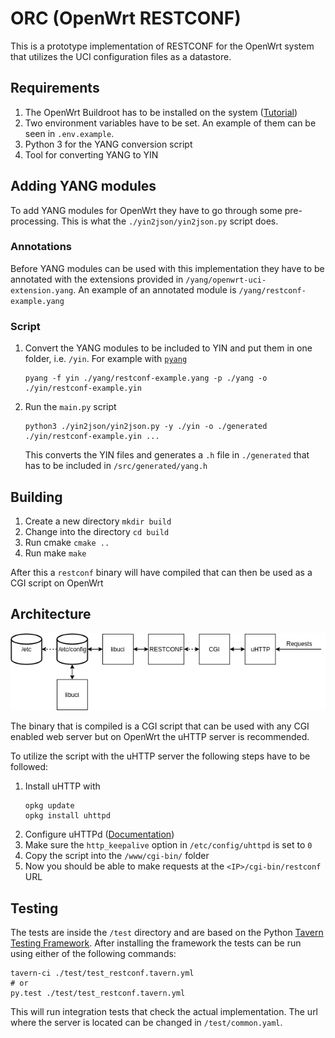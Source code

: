 # ORC (**O**penWrt **R**EST**C**ONF)

This is a prototype implementation of RESTCONF for the OpenWrt system that utilizes the UCI configuration files as a
datastore.

## Requirements

1. The OpenWrt Buildroot has to be installed on the system ([Tutorial](https://openwrt.org/docs/guide-developer/build-system/use-buildsystem))
2. Two environment variables have to be set. An example of them can be seen in `.env.example`.
3. Python 3 for the YANG conversion script
4. Tool for converting YANG to YIN

## Adding YANG modules

To add YANG modules for OpenWrt they have to go through some pre-processing. This is
what the `./yin2json/yin2json.py` script does.

### Annotations

Before YANG modules can be used with this implementation they have to be
annotated with the extensions provided in `/yang/openwrt-uci-extension.yang`.
An example of an annotated module is `/yang/restconf-example.yang`

### Script

1. Convert the YANG modules to be included to YIN and put them in one folder, i.e. `/yin`.
   For example with [`pyang`](https://github.com/mbj4668/pyang)
   ```console
   pyang -f yin ./yang/restconf-example.yang -p ./yang -o ./yin/restconf-example.yin 
   ```
2. Run the `main.py` script
   ```console
   python3 ./yin2json/yin2json.py -y ./yin -o ./generated ./yin/restconf-example.yin ...
   ```
   This converts the YIN files and generates a `.h` file in `./generated` that has to be included in `/src/generated/yang.h`

## Building

1. Create a new directory `mkdir build`
2. Change into the directory `cd build`
3. Run cmake `cmake ..`
4. Run make `make`

After this a `restconf` binary will have compiled that can then be used as a CGI
script on OpenWrt

## Architecture

![Architecture](docs/resources/Architecture.png)

The binary that is compiled is a CGI script that can be used with any
CGI enabled web server but on OpenWrt the uHTTP server is recommended.

To utilize the script with the uHTTP server the following steps have to
be followed:

1. Install uHTTP with
   ```console
   opkg update
   opkg install uhttpd
   ```
2. Configure uHTTPd ([Documentation](https://openwrt.org/docs/guide-user/services/webserver/uhttpd))
3. Make sure the `http_keepalive` option in `/etc/config/uhttpd` is set to `0`
4. Copy the script into the `/www/cgi-bin/` folder
5. Now you should be able to make requests at the `<IP>/cgi-bin/restconf` URL

## Testing

The tests are inside the `/test` directory and are based on the Python
[Tavern Testing Framework](https://github.com/taverntesting/tavern). After
installing the framework the tests can be run using either of the
following commands:

```console
tavern-ci ./test/test_restconf.tavern.yml
# or
py.test ./test/test_restconf.tavern.yml
```

This will run integration tests that check the actual implementation. The
url where the server is located can be changed in `/test/common.yaml`.